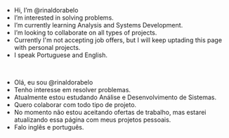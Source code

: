 - Hi, I’m @rinaldorabelo
- I’m interested in solving problems.
- I’m currently learning Analysis and Systems Development.
- I’m looking to collaborate on all types of projects.
- Currently I'm not accepting job offers, but I will keep uptading this page with personal projects.
- I speak Portuguese and English.
<meta charset="UTF-8">
<br>

- Olá, eu sou @rinaldorabelo
- Tenho interesse em resolver problemas.
- Atualmente estou estudando Análise e Desenvolvimento de Sistemas.
- Quero colaborar com todo tipo de projeto.
- No momento não estou aceitando ofertas de trabalho, mas estarei atualizando essa página com meus projetos pessoais.
- Falo inglês e português.

<!---
rinaldorabelo/rinaldorabelo is a ✨ special ✨ repository because its `README.md` (this file) appears on your GitHub profile.
You can click the Preview link to take a look at your changes.
--->
